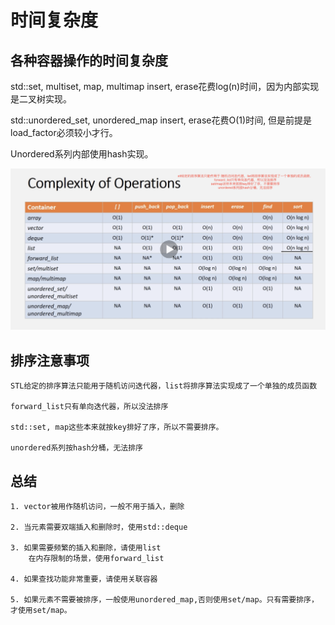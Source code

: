 # 时间复杂度

## 各种容器操作的时间复杂度
  std::set, multiset, map, multimap insert, erase花费log(n)时间，因为内部实现是二叉树实现。

  std::unordered_set, unordered_map insert, erase花费O(1)时间, 但是前提是load_factor必须较小才行。

  Unordered系列内部使用hash实现。

 ![Time complexity](./images/complexity.png)


 ## 排序注意事项
    STL给定的排序算法只能用于随机访问迭代器，list将排序算法实现成了一个单独的成员函数

    forward_list只有单向迭代器，所以没法排序

    std::set, map这些本来就按key排好了序，所以不需要排序。

    unordered系列按hash分桶，无法排序

## 总结

    1. vector被用作随机访问，一般不用于插入，删除
    
    2. 当元素需要双端插入和删除时，使用std::deque

    3. 如果需要频繁的插入和删除，请使用list
        在内存限制的场景，使用forward_list

    4. 如果查找功能非常重要，请使用关联容器

    5. 如果元素不需要被排序，一般使用unordered_map,否则使用set/map。只有需要排序，才使用set/map。 

